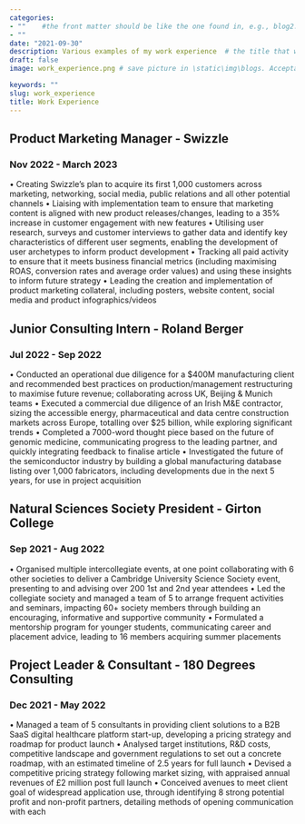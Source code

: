 ```yaml
---
categories:  
- ""    #the front matter should be like the one found in, e.g., blog2.md. It cannot be like the normal Rmd we used
- ""
date: "2021-09-30"
description: Various examples of my work experience  # the title that will show up once someone gets to this page
draft: false
image: work_experience.png # save picture in \static\img\blogs. Acceptable formats= jpg, jpeg, or png . Your iPhone pics wont work

keywords: ""
slug: work_experience
title: Work Experience
---
```




## Product Marketing Manager - Swizzle
### Nov 2022 - March 2023

• Creating Swizzle’s plan to acquire its first 1,000 customers across marketing, networking, social media, public
relations and all other potential channels
• Liaising with implementation team to ensure that marketing content is aligned with new product releases/changes,
leading to a 35% increase in customer engagement with new features
• Utilising user research, surveys and customer interviews to gather data and identify key characteristics of different
user segments, enabling the development of user archetypes to inform product development
• Tracking all paid activity to ensure that it meets business financial metrics (including maximising ROAS, conversion
rates and average order values) and using these insights to inform future strategy
• Leading the creation and implementation of product marketing collateral, including posters, website content, social
media and product infographics/videos

## Junior Consulting Intern - Roland Berger
### Jul 2022 - Sep 2022

• Conducted an operational due diligence for a $400M manufacturing client and recommended best practices on
production/management restructuring to maximise future revenue; collaborating across UK, Beijing & Munich teams
• Executed a commercial due diligence of an Irish M&E contractor, sizing the accessible energy, pharmaceutical and
data centre construction markets across Europe, totalling over $25 billion, while exploring significant trends
• Completed a 7000-word thought piece based on the future of genomic medicine, communicating progress to the
leading partner, and quickly integrating feedback to finalise article
• Investigated the future of the semiconductor industry by building a global manufacturing database listing over 1,000
fabricators, including developments due in the next 5 years, for use in project acquisition

## Natural Sciences Society President - Girton College
### Sep 2021 - Aug 2022

• Organised multiple intercollegiate events, at one point collaborating with 6 other societies to deliver a Cambridge
University Science Society event, presenting to and advising over 200 1st and 2nd year attendees
• Led the collegiate society and managed a team of 5 to arrange frequent activities and seminars, impacting 60+
society members through building an encouraging, informative and supportive community
• Formulated a mentorship program for younger students, communicating career and placement advice, leading to 16
members acquiring summer placements

## Project Leader & Consultant - 180 Degrees Consulting
### Dec 2021 - May 2022

• Managed a team of 5 consultants in providing client solutions to a B2B SaaS digital healthcare platform start-up,
developing a pricing strategy and roadmap for product launch
• Analysed target institutions, R&D costs, competitive landscape and government regulations to set out a concrete
roadmap, with an estimated timeline of 2.5 years for full launch
• Devised a competitive pricing strategy following market sizing, with appraised annual revenues of £2 million post full
launch
• Conceived avenues to meet client goal of widespread application use, through identifying 8 strong potential profit
and non-profit partners, detailing methods of opening communication with each

